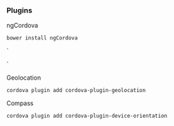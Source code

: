 ### Plugins

ngCordova

`bower install ngCordova`

`<script src="lib/ngCordova/dist/ng-cordova.js"></script>
<script src="cordova.js"></script>`

Geolocation

`cordova plugin add cordova-plugin-geolocation`

Compass

`cordova plugin add cordova-plugin-device-orientation`